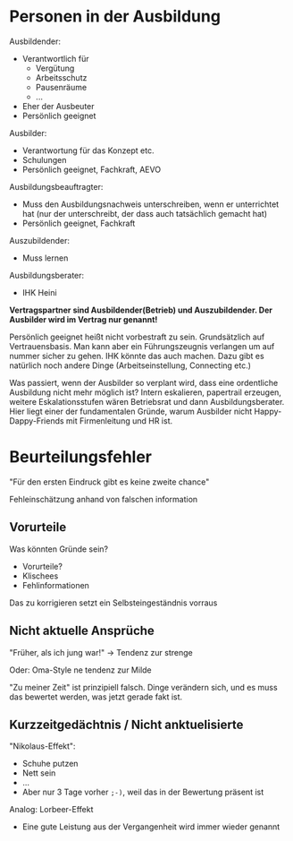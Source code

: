 # Personen in der Ausbildung

Ausbildender:
* Verantwortlich für
  * Vergütung
  * Arbeitsschutz
  * Pausenräume
  * ...
* Eher der Ausbeuter
* Persönlich geeignet

Ausbilder:
* Verantwortung für das Konzept etc.
* Schulungen
* Persönlich geeignet, Fachkraft, AEVO

Ausbildungsbeauftragter:
* Muss den Ausbildungsnachweis unterschreiben, wenn er unterrichtet hat (nur der unterschreibt, der dass auch tatsächlich gemacht hat)
* Persönlich geeignet, Fachkraft

Auszubildender:
* Muss lernen

Ausbildungsberater:
* IHK Heini

**Vertragspartner sind Ausbildender(Betrieb) und Auszubildender. Der Ausbilder wird im Vertrag nur genannt!**

Persönlich geeignet heißt nicht vorbestraft zu sein. Grundsätzlich auf Vertrauensbasis. Man kann aber ein Führungszeugnis verlangen um auf nummer sicher zu gehen. IHK könnte das auch machen. Dazu gibt es natürlich noch andere Dinge (Arbeitseinstellung, Connecting etc.)

Was passiert, wenn der Ausbilder so verplant wird, dass eine ordentliche Ausbildung nicht mehr möglich ist? Intern eskalieren, papertrail erzeugen, weitere Eskalationsstufen wären Betriebsrat und dann Ausbildungsberater. Hier liegt einer der fundamentalen Gründe, warum Ausbilder nicht Happy-Dappy-Friends mit Firmenleitung und HR ist. 

# Beurteilungsfehler
"Für den ersten Eindruck gibt es keine zweite chance"

Fehleinschätzung anhand von falschen information

## Vorurteile

Was könnten Gründe sein?
* Vorurteile?
* Klischees
* Fehlinformationen

Das zu korrigieren setzt ein Selbsteingeständnis vorraus

## Nicht aktuelle Ansprüche 

"Früher, als ich jung war!" -> Tendenz zur strenge

Oder: Oma-Style ne tendenz zur Milde

"Zu meiner Zeit" ist prinzipiell falsch. Dinge verändern sich, und es muss das bewertet werden, was jetzt gerade fakt ist.

## Kurzzeitgedächtnis / Nicht anktuelisierte 

"Nikolaus-Effekt":
* Schuhe putzen
* Nett sein
* ...
* Aber nur 3 Tage vorher `;-)`, weil das in der Bewertung präsent ist

Analog: Lorbeer-Effekt
* Eine gute Leistung aus der Vergangenheit wird immer wieder genannt
